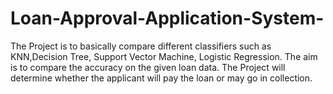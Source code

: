 # Loan-Approval-Application-System-

The Project is to basically compare different classifiers such as KNN,Decision Tree, Support Vector Machine, Logistic Regression. The aim is to compare the accuracy on the given loan data. The Project will determine whether the applicant will pay the loan or may go in collection.
